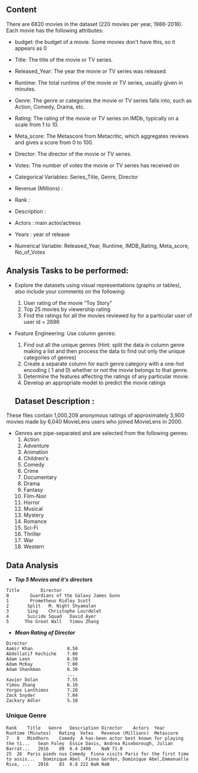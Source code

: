 ## Content

There are 6820 movies in the dataset (220 movies per year, 1986-2016). Each movie has the following attributes:

- budget: the budget of a movie. Some movies don't have this, so it appears as 0


+ Title: The title of the movie or TV series.

+ Released_Year: The year the movie or TV series was released.

+ Runtime: The total runtime of the movie or TV series, usually given in minutes.

+ Genre: The genre or categories the movie or TV series falls into, such as Action, Comedy, Drama, etc.

+ Rating: The rating of the movie or TV series on IMDb, typically on a scale from 1 to 10.

+ Meta_score: The Metascore from Metacritic, which aggregates reviews and gives a score from 0 to 100.

+ Director: The director of the movie or TV series.

+ Votes: The number of votes the movie or TV series has received on

+ Categorical Variables: Series_Title, Genre, Director

+ Revenue (Millions) :

+ Rank :

+ Description : 

+ Actors : main actor/actress

+ Years : year of release

+ Numerical Variable: Released_Year, Runtime, IMDB_Rating, Meta_score, No_of_Votes

## Analysis Tasks to be performed:

* Explore the datasets using visual representations (graphs or tables), also include your comments on the following:
   
  1. User rating of the movie “Toy Story”
  2. Top 25 movies by viewership rating
  3. Find the ratings for all the movies reviewed by for a particular user of user id = 2696

* Feature Engineering:
Use column genres:
  1. Find out all the unique genres (Hint: split the data in column genre making a list and then
process the data to find out only the unique categories of genres)
  2. Create a separate column for each genre category with a one-hot encoding ( 1 and 0) whether or not the movie belongs to that genre.
  3. Determine the features affecting the ratings of any particular movie.
  4. Develop an appropriate model to predict the movie ratings

  ## Dataset Description :
These files contain 1,000,209 anonymous ratings of approximately 3,900 movies made by 6,040
MovieLens users who joined MovieLens in 2000.

* Genres are pipe-separated and are selected from the following genres:
  1. Action
  2. Adventure
  3. Animation
  4. Children's
  5. Comedy
  6. Crime
  7. Documentary
  8. Drama
  9. Fantasy
  10. Film-Noir
  11. Horror
  12. Musical
  13. Mystery
  14. Romance
  15. Sci-Fi
  16. Thriller
  17. War
  18. Western


## Data Analysis 

 * ***Top 5 Movies and it's directors***
```
Title	     Director
0	     Guardians of the Galaxy James Gunn
1	     Prometheus	Ridley Scott
2	    Split	M. Night Shyamalan
3	    Sing	Christophe Lourdelet
4	    Suicide Squad	David Ayer
5	   The Great Wall	Yimou Zhang
```

* ***Mean Rating of Director***
```
Director
Aamir Khan             8.50
Abdellatif Kechiche    7.80
Adam Leon              6.50
Adam McKay             7.00
Adam Shankman          6.30
                       ... 
Xavier Dolan           7.55
Yimou Zhang            6.10
Yorgos Lanthimos       7.20
Zack Snyder            7.04
Zackary Adler          5.10
```

### Unique Genre

```
Rank	Title	Genre	Description	Director	Actors	Year	Runtime (Minutes)	Rating	Votes	Revenue (Millions)	Metascore
7	8	Mindhorn	Comedy	A has-been actor best known for playing the ti...	Sean Foley	Essie Davis, Andrea Riseborough, Julian Barrat...	2016	89	6.4	2490	NaN	71.0
25	26	Paris pieds nus	Comedy	Fiona visits Paris for the first time to assis...	Dominique Abel	Fiona Gordon, Dominique Abel,Emmanuelle Riva, ...	2016	83	6.8	222	NaN	NaN

```